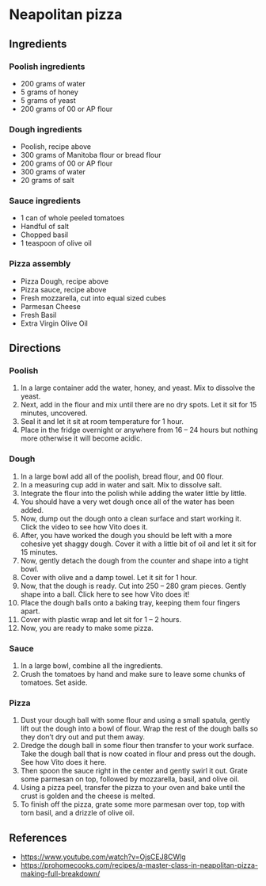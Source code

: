 # Neapolitan pizza

## Ingredients

### Poolish ingredients

- 200 grams of water
- 5 grams of honey
- 5 grams of yeast
- 200 grams of 00 or AP flour

### Dough ingredients

- Poolish, recipe above
- 300 grams of Manitoba flour or bread flour
- 200 grams of 00 or AP flour
- 300 grams of water
- 20 grams of salt

### Sauce ingredients

- 1 can of whole peeled tomatoes
- Handful of salt
- Chopped basil
- 1 teaspoon of olive oil

### Pizza assembly

- Pizza Dough, recipe above
- Pizza sauce, recipe above
- Fresh mozzarella, cut into equal sized cubes
- Parmesan Cheese
- Fresh Basil
- Extra Virgin Olive Oil

## Directions

### Poolish

1. In a large container add the water, honey, and yeast. Mix to dissolve the yeast.
2. Next, add in the flour and mix until there are no dry spots. Let it sit for 15 minutes, uncovered.
3. Seal it and let it sit at room temperature for 1 hour.
4. Place in the fridge overnight or anywhere from 16 – 24 hours but nothing more otherwise it will become acidic.

### Dough

1. In a large bowl add all of the poolish, bread flour, and 00 flour.
2. In a measuring cup add in water and salt. Mix to dissolve salt.
3. Integrate the flour into the polish while adding the water little by little.
4. You should have a very wet dough once all of the water has been added.
5. Now, dump out the dough onto a clean surface and start working it. Click the video to see how Vito does it.
6. After, you have worked the dough you should be left with a more cohesive yet shaggy dough. Cover it with a little bit of oil and let it sit for 15 minutes.
7. Now, gently detach the dough from the counter and shape into a tight bowl.
8. Cover with olive and a damp towel. Let it sit for 1 hour.
9. Now, that the dough is ready. Cut into 250 – 280 gram pieces. Gently shape into a ball. Click here to see how Vito does it!
10. Place the dough balls onto a baking tray, keeping them four fingers apart.
11. Cover with plastic wrap and let sit for 1 – 2 hours.
12. Now, you are ready to make some pizza.

### Sauce

1. In a large bowl, combine all the ingredients.
2. Crush the tomatoes by hand and make sure to leave some chunks of tomatoes. Set aside.

### Pizza

1. Dust your dough ball with some flour and using a small spatula, gently lift out the dough into a bowl of flour. Wrap the rest of the dough balls so they don’t dry out and put them away.
2. Dredge the dough ball in some flour then transfer to your work surface. Take the dough ball that is now coated in flour and press out the dough. See how Vito does it here.
3. Then spoon the sauce right in the center and gently swirl it out. Grate some parmesan on top, followed by mozzarella, basil, and olive oil.
4. Using a pizza peel, transfer the pizza to your oven and bake until the crust is golden and the cheese is melted.
5. To finish off the pizza, grate some more parmesan over top, top with torn basil, and a drizzle of olive oil.

## References

- <https://www.youtube.com/watch?v=OjsCEJ8CWlg>
- <https://prohomecooks.com/recipes/a-master-class-in-neapolitan-pizza-making-full-breakdown/>

